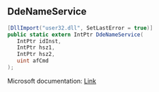## DdeNameService

```csharp
[DllImport("user32.dll", SetLastError = true)]
public static extern IntPtr DdeNameService(
   IntPtr idInst,
   IntPtr hsz1,
   IntPtr hsz2,
   uint afCmd
);
```

Microsoft documentation: [Link](https://learn.microsoft.com/en-us/windows/win32/api/ddeml/nf-ddeml-ddenameservice)
